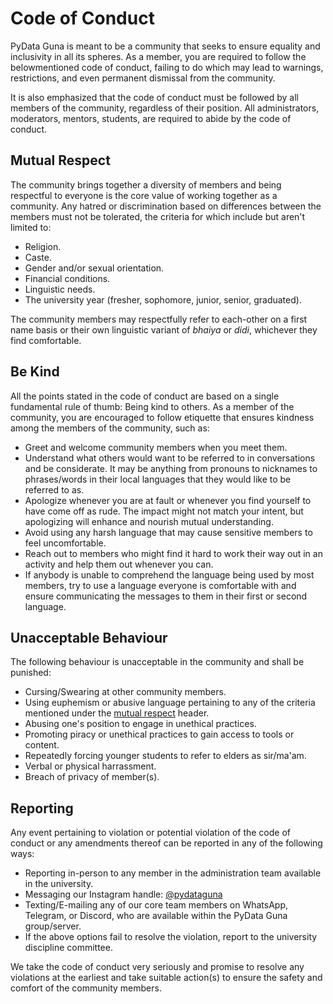 # Code of Conduct
PyData Guna is meant to be a community that seeks to ensure equality and inclusivity in all its spheres. As a member, you are required to follow the belowmentioned code of conduct, failing to do which may lead to warnings, restrictions, and even permanent dismissal from the community.

It is also emphasized that the code of conduct must be followed by all members of the community, regardless of their position. All administrators, moderators, mentors, students, are required to abide by the code of conduct.

## Mutual Respect
The community brings together a diversity of members and being respectful to everyone is the core value of working together as a community. Any hatred or discrimination based on differences between the members must not be tolerated, the criteria for which include but aren't limited to:
- Religion.
- Caste.
- Gender and/or sexual orientation.
- Financial conditions.
- Linguistic needs.
- The university year (fresher, sophomore, junior, senior, graduated).

The community members may respectfully refer to each-other on a first name basis or their own linguistic variant of *bhaiya* or *didi*, whichever they find comfortable.

## Be Kind
All the points stated in the code of conduct are based on a single fundamental rule of thumb: Being kind to others. As a member of the community, you are encouraged to follow etiquette that ensures kindness among the members of the community, such as:
- Greet and welcome community members when you meet them.
- Understand what others would want to be referred to in conversations and be considerate. It may be anything from pronouns to nicknames to phrases/words in their local languages that they would like to be referred to as.
- Apologize whenever you are at fault or whenever you find yourself to have come off as rude. The impact might not match your intent, but apologizing will enhance and nourish mutual understanding.
- Avoid using any harsh language that may cause sensitive members to feel uncomfortable.
- Reach out to members who might find it hard to work their way out in an activity and help them out whenever you can.
- If anybody is unable to comprehend the language being used by most members, try to use a language everyone is comfortable with and ensure communicating the messages to them in their first or second language.

## Unacceptable Behaviour
The following behaviour is unacceptable in the community and shall be punished:
- Cursing/Swearing at other community members.
- Using euphemism or abusive language pertaining to any of the criteria mentioned under the [mutual respect](#mutual-respect) header.
- Abusing one's position to engage in unethical practices.
- Promoting piracy or unethical practices to gain access to tools or content.
- Repeatedly forcing younger students to refer to elders as sir/ma'am.
- Verbal or physical harrassment.
- Breach of privacy of member(s).

## Reporting
Any event pertaining to violation or potential violation of the code of conduct or any amendments thereof can be reported in any of the following ways:
- Reporting in-person to any member in the administration team available in the university.
- Messaging our Instagram handle: [@pydataguna](https://www.instagram.com/pydataguna)
- Texting/E-mailing any of our core team members on WhatsApp, Telegram, or Discord, who are available within the PyData Guna group/server.
- If the above options fail to resolve the violation, report to the university discipline committee.

We take the code of conduct very seriously and promise to resolve any violations at the earliest and take suitable action(s) to ensure the safety and comfort of the community members.